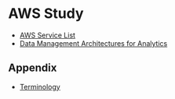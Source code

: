 # AWS Study
- [AWS Service List](./docs/service_list.md)
- [Data Management Architectures for Analytics](./docs/data_management_architectures.md)

## Appendix
- [Terminology](./docs/terminology.md)
